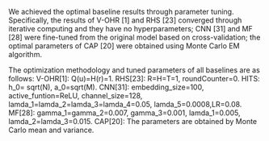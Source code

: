 We achieved the optimal baseline results through parameter tuning. 
Specifically, the results of V-OHR [1] and RHS [23] converged through iterative computing and they have no hyperparameters; 
CNN [31] and MF [28] were fine-tuned from the original model based on cross-validation; 
the optimal parameters of CAP [20] were obtained using Monte Carlo EM algorithm.

The optimization methodology and tuned parameters of all baselines are as follows:
V-OHR[1]: Q(u)=H(r)=1.
RHS[23]: R=H=T=1, roundCounter=0.
HITS: h_0= sqrt(N), a_0=sqrt(M).
CNN[31]: embedding_size=100, active_funtion=ReLU, channel_size=128, lamda_1=lamda_2=lamda_3=lamda_4=0.05, lamda_5=0.0008,LR=0.08.
MF[28]: gamma_1=gamma_2=0.007, gamma_3=0.001, lamda_1=0.005, lamda_2=lamda_3=0.015.
CAP[20]: The parameters are obtained by Monte Carlo mean and variance.
